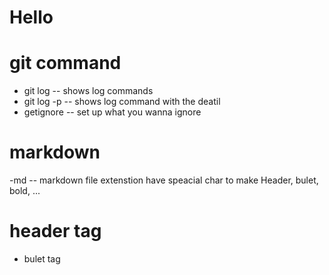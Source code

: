 # Hello


# git command
- git log -- shows log commands
- git log -p -- shows log command with the deatil 
- getignore -- set up what you wanna ignore 



# markdown
-md -- markdown file extenstion have speacial char to make Header, bulet, bold, ...

# header tag
- bulet tag